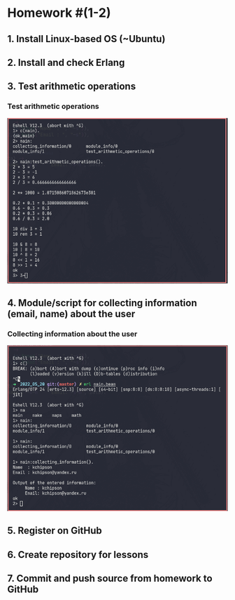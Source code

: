 # Homework #(1-2)


## 1. Install Linux-based OS (~Ubuntu)


## 2. Install and check Erlang


## 3. Test arithmetic operations

### Test arithmetic operations
![Test arithmetic operations](_screenshots/2022-05-22_15-51.png)


## 4. Module/script for collecting information (email, name) about the user

### Collecting information about the user
![Collecting information about the user](_screenshots/2022-05-22_15-53.png)

## 5. Register on GitHub


## 6. Create repository for lessons


## 7. Commit and push source from homework to GitHub
